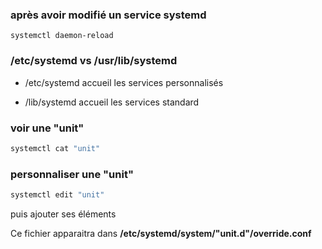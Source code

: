 ### après avoir modifié un service systemd

`systemctl daemon-reload`

### /etc/systemd vs /usr/lib/systemd

* /etc/systemd accueil les services personnalisés

* /lib/systemd accueil les services standard 

### voir une "unit"

```bash
systemctl cat "unit"
```

### personnaliser une "unit" 

```bash
systemctl edit "unit"
```

puis ajouter ses éléments

Ce fichier apparaitra dans **/etc/systemd/system/"unit.d"/override.conf**
